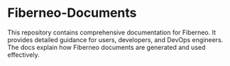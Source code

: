 # Fiberneo-Documents
This repository contains comprehensive documentation for Fiberneo. It provides detailed guidance for users, developers, and DevOps engineers. The docs explain how Fiberneo documents are generated and used effectively.
